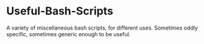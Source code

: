 # Useful-Bash-Scripts
A variety of miscellaneous bash scripts, for different uses. Sometimes oddly specific, sometimes generic enough to be useful.
